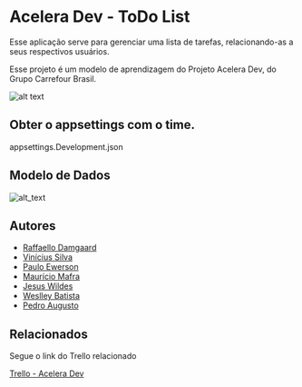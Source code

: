 # Acelera Dev - ToDo List

Esse aplicação serve para gerenciar uma lista de tarefas, relacionando-as a seus respectivos usuários.

Esse projeto é um modelo de aprendizagem do Projeto Acelera Dev, do Grupo Carrefour Brasil.

![alt text](https://media.licdn.com/dms/image/D4D0BAQGrE_UnFL8plQ/company-logo_200_200/0/1708908772188/grupocarrefourbrasil_logo?e=1723680000&v=beta&t=s8_oIbxqF4K8COSGT4kCYgzU0YLA9u0mKqZForzdB0I)

## Obter o appsettings com o time.
appsettings.Development.json
## Modelo de Dados
![alt_text](https://github.com/raffacabofrio/acelera-dev-todo-list/blob/main/docs/MODELO.drawio.png)
## Autores

- [Raffaello Damgaard](https://github.com/raffacabofrio)
- [Vinícius Silva](https://github.com/viniciusapsilva)
- [Paulo Ewerson](https://github.com/PauloEwerson)
- [Maurício Mafra](https://github.com/Mauricio-Mafra)
- [Jesus Wildes](https://github.com/GhortheBrute)
- [Weslley Batista](https://github.com/wesbats)
- [Pedro Augusto](https://github.com/eusouumx1)


## Relacionados

Segue o link do Trello relacionado

[Trello - Acelera Dev](https://trello.com/b/zJeRGV84/acelera-dev-todo-list)

